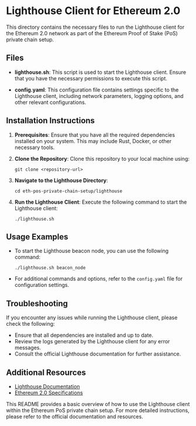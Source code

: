 # Lighthouse Client for Ethereum 2.0

This directory contains the necessary files to run the Lighthouse client for the Ethereum 2.0 network as part of the Ethereum Proof of Stake (PoS) private chain setup.

## Files

- **lighthouse.sh**: This script is used to start the Lighthouse client. Ensure that you have the necessary permissions to execute this script.

- **config.yaml**: This configuration file contains settings specific to the Lighthouse client, including network parameters, logging options, and other relevant configurations.

## Installation Instructions

1. **Prerequisites**: Ensure that you have all the required dependencies installed on your system. This may include Rust, Docker, or other necessary tools.

2. **Clone the Repository**: Clone this repository to your local machine using:
   ```
   git clone <repository-url>
   ```

3. **Navigate to the Lighthouse Directory**:
   ```
   cd eth-pos-private-chain-setup/lighthouse
   ```

4. **Run the Lighthouse Client**: Execute the following command to start the Lighthouse client:
   ```
   ./lighthouse.sh
   ```

## Usage Examples

- To start the Lighthouse beacon node, you can use the following command:
  ```
  ./lighthouse.sh beacon_node
  ```

- For additional commands and options, refer to the `config.yaml` file for configuration settings.

## Troubleshooting

If you encounter any issues while running the Lighthouse client, please check the following:

- Ensure that all dependencies are installed and up to date.
- Review the logs generated by the Lighthouse client for any error messages.
- Consult the official Lighthouse documentation for further assistance.

## Additional Resources

- [Lighthouse Documentation](https://lighthouse-book.sigmaprime.io/)
- [Ethereum 2.0 Specifications](https://github.com/ethereum/eth2.0-specs)

This README provides a basic overview of how to use the Lighthouse client within the Ethereum PoS private chain setup. For more detailed instructions, please refer to the official documentation and resources.